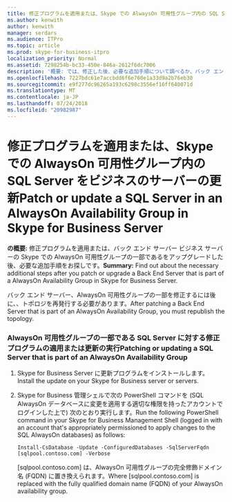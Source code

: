 ```yaml
---
title: 修正プログラムを適用または、Skype での AlwaysOn 可用性グループ内の SQL Server をビジネスのサーバーの更新
ms.author: kenwith
author: kenwith
manager: serdars
ms.audience: ITPro
ms.topic: article
ms.prod: skype-for-business-itpro
localization_priority: Normal
ms.assetid: 7298254b-bc33-450e-846a-2612f6dc7006
description: '概要: では、修正した後、必要な追加手順について調べるか、バック エンド サーバー ビジネス サーバーの Skype での AlwaysOn 可用性グループの一部であるをアップグレードします。'
ms.openlocfilehash: 7227bdc61e7accbdd6f6e760e1a33d9a2b76eb30
ms.sourcegitcommit: e9f277dc96265a193c6298c3556ef16ff640071d
ms.translationtype: MT
ms.contentlocale: ja-JP
ms.lasthandoff: 07/24/2018
ms.locfileid: "20982987"
---
```

# <a name="patch-or-update-a-sql-server-in-an-alwayson-availability-group-in-skype-for-business-server"></a><span data-ttu-id="26a1a-103">修正プログラムを適用または、Skype での AlwaysOn 可用性グループ内の SQL Server をビジネスのサーバーの更新</span><span class="sxs-lookup"><span data-stu-id="26a1a-103">Patch or update a SQL Server in an AlwaysOn Availability Group in Skype for Business Server</span></span>
 
<span data-ttu-id="26a1a-104">**の概要:** 修正プログラムを適用または、バック エンド サーバー ビジネス サーバーの Skype での AlwaysOn 可用性グループの一部であるをアップグレードした後、必要な追加手順をお探しです。</span><span class="sxs-lookup"><span data-stu-id="26a1a-104">**Summary:** Find out about the necessary additional steps after you patch or upgrade a Back End Server that is part of a AlwaysOn Availability Group in Skype for Business Server.</span></span>
  
<span data-ttu-id="26a1a-105">バック エンド サーバー、AlwaysOn 可用性グループの一部を修正するには後に、、トポロジを再発行する必要があります。</span><span class="sxs-lookup"><span data-stu-id="26a1a-105">After patching a Back End Server that is part of an AlwaysOn Availability Group, you must republish the topology.</span></span>
  
### <a name="patching-or-updating-a-sql-server-that-is-part-of-an-alwayson-availability-group"></a><span data-ttu-id="26a1a-106">AlwaysOn 可用性グループの一部である SQL Server に対する修正プログラムの適用または更新の実行</span><span class="sxs-lookup"><span data-stu-id="26a1a-106">Patching or updating a SQL Server that is part of an AlwaysOn Availability Group</span></span>

1. <span data-ttu-id="26a1a-107">Skype for Business Server に更新プログラムをインストールします。</span><span class="sxs-lookup"><span data-stu-id="26a1a-107">Install the update on your Skype for Business server or servers.</span></span>
    
2. <span data-ttu-id="26a1a-108">Skype for Business 管理シェルで次の PowerShell コマンドを (SQL AlwaysOn データベースに変更を適用する適切な権限を持ったアカウントでログインした上で) 次のとおり実行します。</span><span class="sxs-lookup"><span data-stu-id="26a1a-108">Run the following PowerShell command in your Skype for Business Management Shell (logged in with an account that's appropriately permissioned to apply changes to the SQL AlwaysOn databases) as follows:</span></span>
    
    ```
    Install-CsDatabase -Update -ConfiguredDatabases -SqlServerFqdn [sqlpool.contoso.com] -Verbose
    ```

    <span data-ttu-id="26a1a-109">[sqlpool.contoso.com] は、AlwaysOn 可用性グループの完全修飾ドメイン名 (FQDN) に置き換えられます。</span><span class="sxs-lookup"><span data-stu-id="26a1a-109">Where [sqlpool.contoso.com] is replaced with the fully qualified domain name (FQDN) of your AlwaysOn availability group.</span></span>
    

